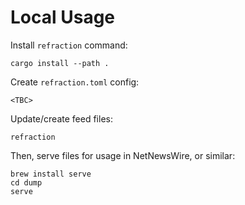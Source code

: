 # Local Usage

Install `refraction` command:

    cargo install --path .

Create `refraction.toml` config:

    <TBC>

Update/create feed files:

    refraction

Then, serve files for usage in NetNewsWire, or similar:

    brew install serve
    cd dump
    serve
